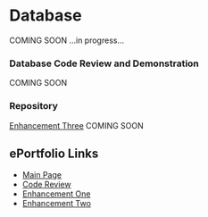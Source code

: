 # Database
COMING SOON
...in progress...

### Database Code Review and Demonstration
COMING SOON

### Repository
[Enhancement Three](https://GregMacDev.github.io/index.html) COMING SOON

## ePortfolio Links
- [Main Page](https://GregMacDev.github.io/index.html)
- [Code Review](https://gregmacdev.github.io/enhancement%20plan%20code%20review.html)
- [Enhancement One](https://gregmacdev.github.io/enhancementOne.html)
- [Enhancement Two](https://gregmacdev.github.io/enhancementTwo.html)
